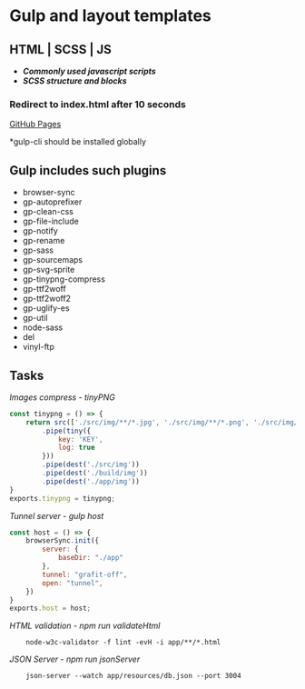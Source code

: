 # Gulp and layout templates

## HTML | SCSS | JS
 *  ***Commonly used javascript scripts***
 *  ***SCSS structure and blocks***

### Redirect to index.html after 10 seconds
[GitHub Pages](https://grafit-off.github.io/GULP/)

*gulp-cli should be installed globally

## Gulp includes such plugins
 *  browser-sync
 *  gp-autoprefixer
 *  gp-clean-css
 *  gp-file-include
 *  gp-notify
 *  gp-rename
 *  gp-sass
 *  gp-sourcemaps
 *  gp-svg-sprite
 *  gp-tinypng-compress
 *  gp-ttf2woff
 *  gp-ttf2woff2
 *  gp-uglify-es
 *  gp-util
 *  node-sass
 *  del
 *  vinyl-ftp

## Tasks
 _Images compress - tinyPNG_

```js
const tinypng = () => {
	return src(['./src/img/**/*.jpg', './src/img/**/*.png', './src/img/**/*.jpeg'])
		.pipe(tiny({
			key: 'KEY',
			log: true
		}))
		.pipe(dest('./src/img'))
		.pipe(dest('./build/img'))
		.pipe(dest('./app/img'))
}
exports.tinypng = tinypng;
```

_Tunnel server - gulp host_

```js
const host = () => {
	browserSync.init({
		server: {
			baseDir: "./app"
		},
		tunnel: "grafit-off",
		open: "tunnel",
	})
}
exports.host = host;
```
_HTML validation - npm run validateHtml_

```
	node-w3c-validator -f lint -evH -i app/**/*.html
```

_JSON Server - npm run jsonServer_

```
	json-server --watch app/resources/db.json --port 3004
```
